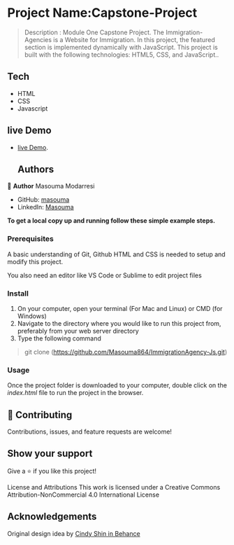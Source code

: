 
# Project Name:Capstone-Project

> Description :
Module One Capstone Project. The Immigration-Agencies is a Website for Immigration. In this project, the featured section is implemented dynamically with JavaScript. This project is built with the following technologies: HTML5, CSS, and JavaScript.. 

## Tech

- HTML
- CSS
- Javascript


## live Demo

- [live Demo](https://immigration-agency.vercel.app/).

   ## Authors

👤 **Author**
Masouma Modarresi

- GitHub: [masouma](https://github.com/masouma2020/Capstone-Project)
- LinkedIn: [Masouma](https://www.linkedin.com/in/masouma-modarresi/)


**To get a local copy up and running follow these simple example steps.**

### Prerequisites

A basic understanding of Git, Github HTML and CSS is needed to setup and modify this project.

You also need an editor like VS Code or Sublime to edit project files

### Install

1. On your computer, open your terminal (For Mac and Linux) or CMD (for Windows)
2. Navigate to the directory where you would like to run this project from, preferably from your web server directory
3. Type the following command

> git clone (https://github.com/Masouma864/ImmigrationAgency-Js.git)

### Usage

Once the project folder is downloaded to your computer, double click on the _index.html_ file to run the project in the browser.


## 🤝 Contributing

Contributions, issues, and feature requests are welcome!

## Show your support

Give a ⭐️ if you like this project!

License and Attributions
This work is licensed under a Creative Commons Attribution-NonCommercial 4.0 International License

## Acknowledgements

Original design idea by [Cindy Shin in Behance](https://www.behance.net/adagio07)
